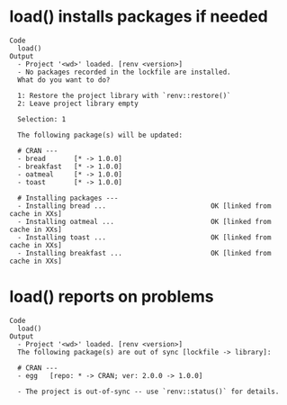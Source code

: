 # load() installs packages if needed

    Code
      load()
    Output
      - Project '<wd>' loaded. [renv <version>]
      - No packages recorded in the lockfile are installed.
      What do you want to do?
      
      1: Restore the project library with `renv::restore()`
      2: Leave project library empty
      
      Selection: 1
      
      The following package(s) will be updated:
      
      # CRAN ---
      - bread       [* -> 1.0.0]
      - breakfast   [* -> 1.0.0]
      - oatmeal     [* -> 1.0.0]
      - toast       [* -> 1.0.0]
      
      # Installing packages ---
      - Installing bread ...                          OK [linked from cache in XXs]
      - Installing oatmeal ...                        OK [linked from cache in XXs]
      - Installing toast ...                          OK [linked from cache in XXs]
      - Installing breakfast ...                      OK [linked from cache in XXs]

# load() reports on problems

    Code
      load()
    Output
      - Project '<wd>' loaded. [renv <version>]
      The following package(s) are out of sync [lockfile -> library]:
      
      # CRAN ---
      - egg   [repo: * -> CRAN; ver: 2.0.0 -> 1.0.0]
      
      - The project is out-of-sync -- use `renv::status()` for details.

